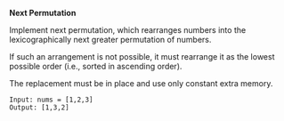 **Next Permutation**

Implement next permutation, which rearranges numbers into the lexicographically next greater permutation of numbers.

If such an arrangement is not possible, it must rearrange it as the lowest possible order (i.e., sorted in ascending order).

The replacement must be in place and use only constant extra memory.

```
Input: nums = [1,2,3]
Output: [1,3,2]
```
